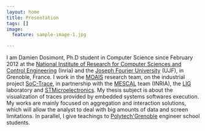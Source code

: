 ```yaml
---
layout: home
title: Presentation
tags: []
image:
  feature: sample-image-1.jpg

---
```


I am Damien Dosimont, Ph.D student in Computer Science since February 2012 at the [National Institute of Research for Computer Sciences and Control Engineering](http://www.inria.fr/centre/grenoble) (Inria) and the [Joseph Fourier University](http://www.ujf-grenoble.fr) (UJF), in Grenoble, France.
I work in the [MOAIS](http://moais.imag.fr) research team, on the industrial project [SoC-Trace](http://www.minalogic.com/TPL_CODE/TPL_PROJET/PAR_TPL_IDENTIFIANT/2717/15-annuaire-innovations-technologiques-nanotechnologie-systeme-embarque.htm), in partnership with the [MESCAL](http://mescal.imag.fr) team (INRIA), the [LIG](http://www.liglab.fr) laboratory and [STMicroelectronics](http://www.st.com/internet/com/home/home.jsp).
My thesis subject is about the visualization of traces provided by embedded systems softwares execution. My works are mainly focused on aggregation and interaction solutions, which will allow the analyst to deal with big amounts of data and screen limitations. In parallel, I give teachings to [Polytech'Grenoble](http://www.polytech-grenoble.fr) engineer school students.
